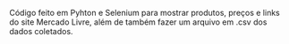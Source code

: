 Código feito em Pyhton e Selenium para mostrar produtos, preços e links do site Mercado Livre, além de também fazer um arquivo em .csv dos dados coletados.
